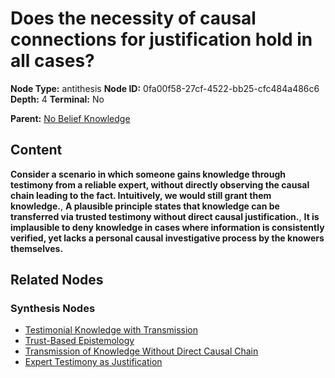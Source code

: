 # Does the necessity of causal connections for justification hold in all cases?

**Node Type:** antithesis
**Node ID:** 0fa00f58-27cf-4522-bb25-cfc484a486c6
**Depth:** 4
**Terminal:** No

**Parent:** [No Belief Knowledge](no-belief-knowledge-synthesis-7d1351df-0eac-461c-bfef-a6a3eb65f194.md)

## Content

**Consider a scenario in which someone gains knowledge through testimony from a reliable expert, without directly observing the causal chain leading to the fact. Intuitively, we would still grant them knowledge.**, **A plausible principle states that knowledge can be transferred via trusted testimony without direct causal justification.**, **It is implausible to deny knowledge in cases where information is consistently verified, yet lacks a personal causal investigative process by the knowers themselves.**

## Related Nodes

### Synthesis Nodes

- [Testimonial Knowledge with Transmission](testimonial-knowledge-with-transmission-synthesis-00e1ac2a-f279-4577-ba98-702bd5715785.md)
- [Trust-Based Epistemology](trust-based-epistemology-synthesis-c896d929-bc1b-4aa5-ac37-80df28f92b56.md)
- [Transmission of Knowledge Without Direct Causal Chain](transmission-of-knowledge-without-direct-causal-chain-synthesis-832aff0b-a7ae-49b5-9fa7-3c5d0c9aa02f.md)
- [Expert Testimony as Justification](expert-testimony-as-justification-synthesis-8d94f382-4073-40ce-90e2-32f73157adb5.md)
